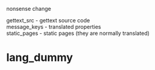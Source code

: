 
nonsense change

gettext_src  - gettext source code<br>
message_keys - translated properties<br>
static_pages - static pages (they are normally translated)<br>
# lang_dummy
